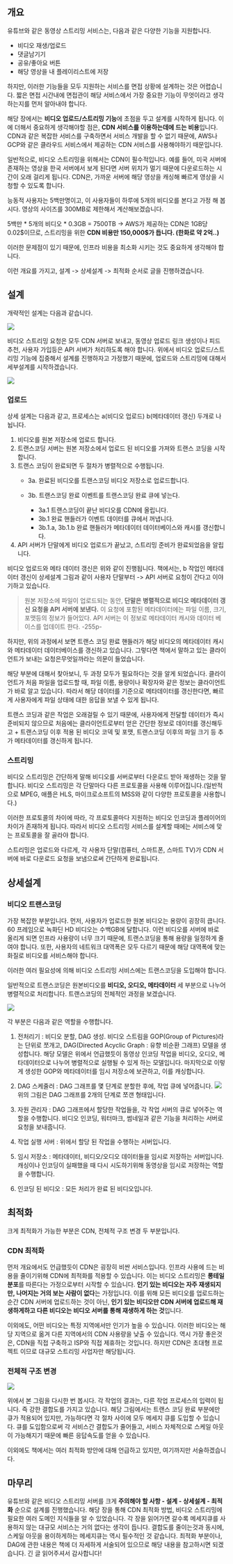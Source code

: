 ## 개요
유튜브와 같은 동영상 스트리밍 서비스는, 다음과 같은 다양한 기능을 지원합니다. 
+ 비디오 재생/업로드
+ 댓글남기기
+ 공유/좋아요 버튼
+ 해당 영상을 내 플레이리스트에 저장

하지만, 이러한 기능들을 모두 지원하는 서비스를 면접 상황에 설계하는 것은 어렵습니다. 짧은 면접 시간내에 면접관이 해당 서비스에서 가장 중요한 기능이 무엇이라고 생각하는지를 먼저 알아내야 합니다.

해당 장에서는 **비디오 업로드/스트리밍 기능**에 초점을 두고 설계를 시작하게 됩니다.
이에 더해서 중요하게 생각해야할 점은, **CDN 서비스를 이용하는데에 드는 비용**입니다. CDN과 같은 복잡한 서비스를 구축하면서 서비스 개발을 할 수 없기 때문에, AWS나 GCP와 같은 클라우드 서비스에서 제공하는 CDN 서비스를 사용해야하기 때문입니다.

일반적으로, 비디오 스트리밍을 위해서는 CDN이 필수적입니다. 예를 들어, 미국 서버에 존재하는 영상을 한국 서버에서 보게 된다면 서버 위치가 멀기 때문에 다운로드하는 시간이 오래 걸리게 됩니다. CDN은, 가까운 서버에 해당 영상을 캐싱해 빠르게 영상을 시청할 수 있도록 합니다.

능동적 사용자는 5백만명이고, 이 사용자들이 하루에 5개의 비디오를 본다고 가정 해 봅시다. 영상의 사이즈를 300MB로 제한해서 계산해보겠습니다.

5백만 \* 5개의 비디오 \* 0.3GB = 7500TB -> AWS가 제공하는 CDN은 1GB당 0.02\$이므로, 스트리밍을 위한 **CDN 비용만 150,000\$가 듭니다. (한화로 약 2억..)**

이러한 문제점이 있기 때문에, 인프라 비용을 최소화 시키는 것도 중요하게 생각해야 합니다.

이런 개요를 가지고, 설계 -> 상세설계 -> 최적화 순서로 글을 진행하겠습니다.

## 설계

개략적인 설계는 다음과 같습니다.

![](https://velog.velcdn.com/images/kjy0349/post/bfb3463a-89c7-461d-ab5b-4a8514c436dd/image.png)


비디오 스트리밍 요청은 모두 CDN 서버로 보내고, 동영상 업로드 링크 생성이나 피드 추천, 사용자 가입등은 API 서버가 처리하도록 해야 합니다. 위에서 비디오 업로드/스트리밍 기능에 집중해서 설계를 진행하자고 가정했기 때문에, 업로드와 스트리밍에 대해서 세부설계를 시작하겠습니다.

![](https://velog.velcdn.com/images/kjy0349/post/995734f7-7c35-416f-a5e8-3ebb160b0a13/image.png)


### 업로드
상세 설계는 다음과 같고, 프로세스는 a(비디오 업로드) b(메타데이터 갱신) 두개로 나뉩니다.


1. 비디오를 원본 저장소에 업로드 합니다.
2. 트랜스코딩 서버는 원본 저장소에서 업로드 된 비디오를 가져와 트랜스 코딩을 시작합니다.
3. 트랜스 코딩이 완료되면 두 절차가 병렬적으로 수행됩니다.
	+ 3a. 완료된 비디오를 트랜스코딩 비디오 저장소로 업로드합니다.
    + 3b. 트랜스코딩 완료 이벤트를 트랜스코딩 완료 큐에 넣는다.
    	
        + 3a.1 트랜스코딩이 끝난 비디오를 CDN에 올립니다.
        + 3b.1 완료 핸들러가 이벤트 데이터를 큐에서 꺼냅니다.
        + 3b.1.a, 3b.1.b 완료 핸들러가 메타데이터 데이터베이스와 캐시를 갱신합니다.
4. API 서버가 단말에게 비디오 업로드가 끝났고, 스트리밍 준비가 완료되었음을 알립니다.

비디오 업로드와 메타 데이터 갱신은 위와 같이 진행됩니다.
책에서는, b 작업인 메타데이터 갱신이 상세설계 그림과 같이 사용자 단말부터 -> API 서버로 요청이 간다고 이야기하고 있습니다.

> 원본 저장소에 파일이 업로드되는 동안, **단말은 병렬적으로 비디오 메타데이터 갱신 요청을 API 서버에 보낸다.** 이 요청에 포함된 메타데이터에는 파일 이름, 크기, 포맷등의 정보가 들어있다. API 서버는 이 정보로 메타데이터 캐시와 데이터 베이스를 업데이트 한다.  -255p-

하지만, 위의 과정에서 보면 트랜스 코딩 완료 핸들러가 해당 비디오의 메타데이터 캐시와 메타데이터 데이터베이스를 갱신하고 있습니다. 그렇다면 책에서 말하고 있는 클라이언트가 보내는 요청은무엇일까라는 의문이 들었습니다.

해당 부분에 대해서 찾아보니, 두 과정 모두가 필요하다는 것을 알게 되었습니다. 클라이언트가 처음 파일을 업로드할 때, 파일 이름, 용량이나 확장자와 같은 정보는 클라이언트가 바로 알고 있습니다. 따라서 해당 데이터를 기준으로 메타데이터를 갱신한다면, 빠르게 사용자에게 파일 상태에 대한 응답을 보낼 수 있게 됩니다.

트랜스 코딩과 같은 작업은 오래걸릴 수 있기 때문에, 사용자에게 전달할 데이터가 즉시 준비되지 않으므로 처음에는 클라이언트로부터 얻은 간단한 정보로 데이터를 갱신해두고 + 트랜스코딩 이후 적용 된 비디오 코덱 및 포맷, 트랜스코딩 이후의 파일 크기 등 추가 메타데이터를 갱신하게 됩니다.

### 스트리밍
비디오 스트리밍은 간단하게 말해 비디오를 서버로부터 다운로드 받아 재생하는 것을 말합니다. 비디오 스트리밍은 각 단말마다 다른 프로토콜을 사용해 이루어집니다.(일반적으로 MPEG, 애플은 HLS, 마이크로소프트의 MSS와 같이 다양한 프로토콜을 사용합니다.)

이러한 프로토콜의 차이에 따라, 각 프로토콜마다 지원하는 비디오 인코딩과 플레이어의 차이가 존재하게 됩니다. 따라서 비디오 스트리밍 서비스를 설계할 때에는 서비스에 맞는 프로토콜을 잘 골라야 합니다.

스트리밍은 업로드와 다르게, 각 사용자 단말(컴퓨터, 스마트폰, 스마트 TV)가 CDN 서버에 바로 다운로드 요청을 보냄으로써 간단하게 완료됩니다.

## 상세설계

### 비디오 트랜스코딩
가장 복잡한 부분입니다. 먼저, 사용자가 업로드한 원본 비디오는 용량이 굉장히 큽니다. 60 프레임으로 녹화딘 HD 비디오는 수백GB에 달합니다. 이런 비디오를 서버에 바로 올리게 되면 인프라 사용량이 너무 크기 때문에, 트랜스코딩을 통해 용량을 일정하게 줄여야 합니다.
또한, 사용자의 네트워크 대역폭은 모두 다르기 때문에 해당 대역폭에 맞는 화질로 비디오를 서비스해야 합니다.

이러한 여러 필요성에 의해 비디오 스트리밍 서비스에는 트랜스코딩을 도입해야 합니다.

일반적으로 트랜스코딩은 원본비디오를 **비디오, 오디오, 메타데이터** 세 부분으로 나누어 병렬적으로 처리합니다. 트랜스코딩의 전체적인 과정을 보겠습니다.

![](https://velog.velcdn.com/images/kjy0349/post/ae16228a-bf24-48a2-97a5-61a9e4421051/image.png)


각 부분은 다음과 같은 역할을 수행합니다.
1. 전처리기 : 비디오 분할, DAG 생성. 비디오 스트림을 GOP(Group of Pictures)라는 단위로 쪼개고, DAG(Directed Acyclic Graph : 유향 비순환 그래프) 모델을 생성합니다. 해당 모델은 위에서 언급했듯이 동영상 인코딩 작업을 비디오, 오디오, 메타데이터으로 나누어 병렬적으로 실행될 수 있게 하는 모델입니다.
마지막으로 이렇게 생성한 GOP와 메타데이터를 임시 저장소에 보관하고, 이를 캐싱합니다.

2. DAG 스케줄러 : DAG 그래프를 몇 단계로 분할한 후에, 작업 큐에 넣어줍니다.
![](https://velog.velcdn.com/images/kjy0349/post/04998fc5-183d-4b67-abdc-7500f51c5489/image.png)
위의 그림은 DAG 그래프를 2개의 단계로 쪼갠 형태입니다.

3. 자원 관리자 : DAG 그래프에서 할당한 작업들을, 각 작업 서버의 큐로 넣어주는 역할을 수행합니다. 비디오 인코딩, 워터마크, 썸네일과 같은 기능을 처리하는 서버로 요청을 보내줍니다.

4. 작업 실행 서버 : 위에서 할당 된 작업을 수행하는 서버입니다.

5. 임시 저장소 : 메타데이터, 비디오/오디오 데이터들을 임시로 저장하는 서버입니다. 캐싱이나 인코딩이 실패했을 때 다시 시도하기위해 동영상을 임시로 저장하는 역할을 수행합니다.

6. 인코딩 된 비디오 : 모든 처리가 완료 된 비디오입니다.


## 최적화

크게 최적화가 가능한 부분은 CDN, 전체적 구조 변경 두 부분입니다.

### CDN 최적화
먼저 개요에서도 언급했듯이 CDN은 굉장히 비싼 서비스입니다. 인프라 사용에 드는 비용을 줄이기위해 CDN에 최적화를 적용할 수 있습니다. 이는 비디오 스트리밍은 **롱테일 분포**를 따른다는 가정으로부터 시작할 수 있습니다. **인기 있는 비디오는 자주 재생되지만, 나머지는 거의 보는 사람이 없다**는 가정입니다. 이를 위해 모든 비디오를 업로드하는 순간 CDN 서버에 업로드하는 것이 아닌, **인기 있는 비디오만 CDN 서버에 업로드해 재생하게하고 다른 비디오는 비디오 서버를 통해 재생하게 하는 것**입니다.

이외에도, 어떤 비디오는 특정 지역에서만 인기가 높을 수 있습니다. 이러한 비디오는 해당 지역으로 옮겨 다른 지역에서의 CDN 사용량을 낮출 수 있습니다.
역시 가장 좋은것은, CDN을 직접 구축하고 ISP와 직접 제휴하는 것입니다. 하지만 CDN은 초대형 프로젝트 이므로 대규모 스트리밍 사업자만 해당됩니다.

### 전체적 구조 변경

![](https://velog.velcdn.com/images/kjy0349/post/f5861228-f189-44ce-a302-f3961b7c2001/image.png)

위에서 본 그림을 다시한 번 봅시다. 각 작업의 결과는, 다른 작업 프로세스의 입력이 됩니다. 즉 강한 결합도를 가지고 있습니다. 해당 그림에서는 트랜스 코딩 완료 부분에만 큐가 적용되어 있지만, 가능하다면 각 절차 사이에 모두 메세지 큐를 도입할 수 있습니다. 큐를 도입함으로써 각 서비스간 결합도가 줄어들고, 서비스 자체적으로 스케일 아웃이 가능해지기 때문에 빠른 응답속도를 얻을 수 있습니다.

이외에도 책에서는 여러 최적화 방안에 대해 언급하고 있지만, 여기까지만 서술하겠습니다.


## 마무리
유튜브와 같은 비디오 스트리밍 서버를 크게 **주의해야 할 사항 - 설계 - 상세설계 - 최적화** 순으로 설계를 진행했습니다. 해당 장을 통해 CDN 최적화 방법, 비디오 스트리밍에 필요한 여러 도메인 지식들을 알 수 있었습니다. 각 장을 읽어가면 갈수록 메세지큐를 사용하지 않는 대규모 서비스는 거의 없다는 생각이 듭니다. 결합도를 줄이는것과 동시에, 스케일 아웃을 용이하게하는 메세지큐는 역시 필수적인 것 같습니다. 최적화 부분이나, DAG에 관한 내용은 책에 더 자세하게 서술되어 있으므로 해당 내용을 참고하시면 되겠습니다. 긴 글 읽어주셔서 감사합니다!
